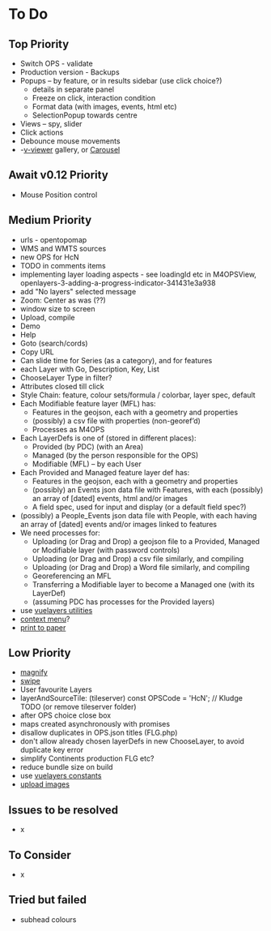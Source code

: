 # To Do

## Top Priority

- Switch OPS - validate
- Production version - Backups
- Popups – by feature, or in results sidebar (use click choice?)
  - details in separate panel
  - Freeze on click, interaction condition
  - Format data (with images, events, html etc)
  - SelectionPopup towards centre
- Views – spy, slider
- Click actions
- Debounce mouse movements
- -[v-viewer](http://mirari.cc/v-viewer/) gallery, or [Carousel](https://github.com/vuejs/awesome-vue#carousel)

## Await v0.12 Priority

- Mouse Position control

## Medium Priority

- urls - opentopomap
- WMS and WMTS sources
- new OPS for HcN
- TODO in comments items
- implementing layer loading aspects - see loadingId etc in M4OPSView, openlayers-3-adding-a-progress-indicator-341431e3a938
- add "No layers" selected message
- Zoom: Center as was (??)
- window size to screen
- Upload, compile
- Demo
- Help
- Goto (search/cords)
- Copy URL
- Can slide time for Series (as a category), and for features
- each Layer with Go, Description, Key, List
- ChooseLayer Type in filter?
- Attributes closed till click
- Style Chain: feature, colour sets/formula / colorbar, layer spec, default
- Each Modifiable feature layer (MFL) has:
  - Features in the geojson, each with a geometry and properties
  - (possibly) a csv file with properties (non-georef’d)
  - Processes as M4OPS
- Each LayerDefs is one of (stored in different places):
  - Provided (by PDC) (with an Area)
  - Managed (by the person responsible for the OPS)
  - Modifiable (MFL) – by each User
- Each Provided and Managed feature layer def has:
  - Features in the geojson, each with a geometry and properties
  - (possibly) an Events json data file with Features, with each (possibly) an array of [dated] events, html and/or  images
  - A field spec, used for input and display (or a default field spec?)
- (possibly) a People_Events json data file with People, with each having an array of [dated] events and/or  images linked to features
- We need processes for:
  - Uploading (or Drag and Drop) a geojson file to a Provided, Managed or Modifiable layer (with password controls)
  - Uploading (or Drag and Drop) a csv file similarly, and compiling
  - Uploading (or Drag and Drop) a Word file similarly, and compiling
  - Georeferencing an MFL
  - Transferring a Modifiable layer to become a Managed one (with its LayerDef)
  - (assuming PDC has processes for the Provided layers)
- use [vuelayers utilities](https://github.com/ghettovoice/vuelayers/tree/master/src/util)
- [context menu](https://github.com/vuejs/awesome-vue#context-menu)?
- [print to paper](https://github.com/mycure-inc/vue-html-to-paper)

## Low Priority

- [magnify](https://openlayers.org/en/latest/examples/magnify.html)
- [swipe](https://openlayers.org/en/latest/examples/layer-swipe.html)
- User favourite Layers
- layerAndSourceTile: (tileserver) const OPSCode = 'HcN'; // Kludge TODO (or remove tileserver folder)
- after OPS choice close box
- maps created asynchronously with promises
- disallow duplicates in OPS.json titles (FLG.php)
- don't allow already chosen layerDefs in new ChooseLayer, to avoid duplicate key error
- simplify Continents production FLG etc?
- reduce bundle size on build
- use [vuelayers constants](https://github.com/ghettovoice/vuelayers/blob/master/src/ol-ext/consts.js)
- [upload images](https://levelup.gitconnected.com/how-to-preview-images-before-uploading-them-in-vue-4964803adb64)

## Issues to be resolved

- x

## To Consider

- x

## Tried but failed

- subhead colours
